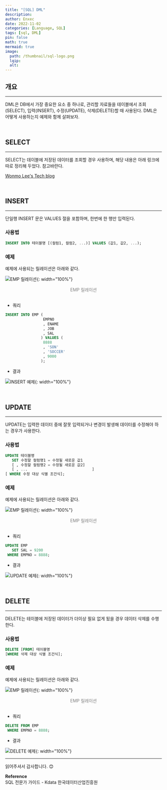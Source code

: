 ```yaml
---
title: "[SQL] DML"
description: 
author: Enxec
date: 2022-11-02
categories: [Language, SQL]
tags: [sql, DML]
pin: false
math: true
mermaid: true
image:
  path: /thumbnail/sql-logo.png
  lqip: 
  alt: 
---
```


## 개요
---
DML은 DB에서 가장 중요한 요소 중 하나로, 관리할 자료들을 테이블에서 조회(SELECT), 입력(INSERT), 수정(UPDATE), 삭제(DELETE)할 때 사용된다. DML은 어떻게 사용하는지 예제와 함께 살펴보자.

<br>

## SELECT
---
SELECT는 데이블에 저장된 데이터를 조회할 경우 사용하며, 해당 내용은 아래 링크에 따로 정리해 두었다. 참고바란다.

[Wonmo Lee's Tech blog](https://enxec.techblog.nbyte.kr/post/sql/sql-select/)  

<br>

## INSERT
---
단일행 INSERT 문은 VALUES 절을 포함하며, 한번에 한 행만 입력된다.

### 사용법
```sql
INSERT INTO 테이블명 [(컬럼1, 컬럼2, ...)] VALUES (값1, 값2, ...);
```

### 예제
예제에 사용되는 릴레이션은 아래와 같다.

![EMP 릴레이션](/posts/20221017/emp-relation.png "EMP 릴레이션"){: width="100%"}
<div style="color: gray; text-align: center; margin-bottom: 30px;">EMP 릴레이션</div>

- 쿼리
  
```sql
INSERT INTO EMP (
                 EMPNO
                 , ENAME
                 , JOB
                 , SAL
                ) VALUES (
                 8888
                 , 'SON'
                 , 'SOCCER'
                 , 9000
                );
```

- 결과

![INSERT 예제](/posts/20221102/query-example.png "INSERT 예제"){: width="100%"}

<br>

## UPDATE
---
UPDATE는 입력한 데이터 중에 잘못 입력되거나 변경이 발생해 데이터를 수정해야 하는 경우가 사용한다.

### 사용법
```sql
UPDATE 테이블명
   SET 수정할 컬럼명1 = 수정될 새로운 값1
   [ , 수정할 컬럼명2 = 수정될 새로운 값2]
   [ , ...                             ]
[ WHERE 수정 대상 식별 조건식];
```

### 예제
예제에 사용되는 릴레이션은 아래와 같다.

![EMP 릴레이션](/posts/20221102/query-example.png "EMP 릴레이션"){: width="100%"}
<div style="color: gray; text-align: center; margin-bottom: 30px;">EMP 릴레이션</div>

- 쿼리
  
```sql
UPDATE EMP
   SET SAL = 9200
 WHERE EMPNO = 8888;
```

- 결과

![UPDATE 예제](/posts/20221102/query-example2.png "UPDATE 예제"){: width="100%"}

<br>

## DELETE
---
DELETE는 테이블에 저장된 데이터가 더이상 필요 없게 됬을 경우 데이터 삭제를 수행한다.

### 사용법
```sql
DELETE [FROM] 테이블명
[WHERE 삭제 대상 식별 조건식];
```

### 예제
예제에 사용되는 릴레이션은 아래와 같다.

![EMP 릴레이션](/posts/20221102/query-example2.png "EMP 릴레이션"){: width="100%"}
<div style="color: gray; text-align: center; margin-bottom: 30px;">EMP 릴레이션</div>

- 쿼리
  
```sql
DELETE FROM EMP
 WHERE EMPNO = 8888;
```

- 결과

![DELETE 예제](/posts/20221017/emp-relation.png "DELETE 예제"){: width="100%"}

---

읽어주셔서 감사합니다. 😊 

__Reference__  
SQL 전문가 가이드 - Kdata 한국데이터산업진흥원  